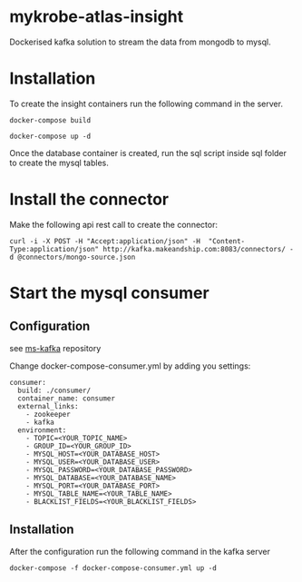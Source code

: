 # mykrobe-atlas-insight

Dockerised kafka solution to stream the data from mongodb to mysql.

# Installation

To create the insight containers run the following command in the server.

```
docker-compose build
```

```
docker-compose up -d
```

Once the database container is created, run the sql script inside sql folder to create the mysql tables.

# Install the connector

Make the following api rest call to create the connector:

```
curl -i -X POST -H "Accept:application/json" -H  "Content-Type:application/json" http://kafka.makeandship.com:8083/connectors/ -d @connectors/mongo-source.json
```

# Start the mysql consumer

## Configuration

see [ms-kafka](https://bitbucket.org/makeandship/ms-kafka/src/master/) repository

Change docker-compose-consumer.yml by adding you settings:

```
consumer:
  build: ./consumer/
  container_name: consumer
  external_links:
    - zookeeper
    - kafka
  environment:
    - TOPIC=<YOUR_TOPIC_NAME>
    - GROUP_ID=<YOUR_GROUP_ID>
    - MYSQL_HOST=<YOUR_DATABASE_HOST>
    - MYSQL_USER=<YOUR_DATABASE_USER>
    - MYSQL_PASSWORD=<YOUR_DATABASE_PASSWORD>
    - MYSQL_DATABASE=<YOUR_DATABASE_NAME>
    - MYSQL_PORT=<YOUR_DATABASE_PORT>
    - MYSQL_TABLE_NAME=<YOUR_TABLE_NAME>
    - BLACKLIST_FIELDS=<YOUR_BLACKLIST_FIELDS>
```

## Installation

After the configuration run the following command in the kafka server

```
docker-compose -f docker-compose-consumer.yml up -d
```